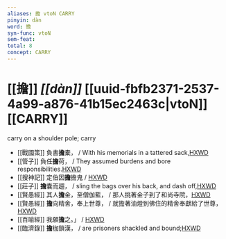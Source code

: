 ```yaml
---
aliases: 擔 vtoN CARRY
pinyin: dàn
word: 擔
syn-func: vtoN
sem-feat: 
total: 8
concept: CARRY 
---
```

# [[擔]] *[[dàn]]*  [[uuid-fbfb2371-2537-4a99-a876-41b15ec2463c|vtoN]] [[CARRY]]
carry on a shoulder pole; carry
 - [[戰國策]] 負書**擔**橐， / With his memorials in a tattered sack,[HXWD](https://hxwd.org/textview.html?location=KR2e0003_tls_047-4a.8)
 - [[管子]] 負任**擔**荷， / They assumed burdens and bore responsibilities.[HXWD](https://hxwd.org/textview.html?location=KR3c0001_tls_008-66a.8)
 - [[搜神記]] 定伯因**擔**擔鬼 / [HXWD](https://hxwd.org/textview.html?location=KR3l0099_tls_016-18a.34)
 - [[莊子]] **擔**囊而趨， / sling the bags over his back, and dash off,[HXWD](https://hxwd.org/textview.html?location=KR5c0126_tls_010-1a.9)
 - [[賢愚經]] 其人**擔**金，至僧伽藍， / 那人挑著金子到了和尚寺院，[HXWD](https://hxwd.org/textview.html?location=KR6b0059_T_003-0369c.4)
 - [[賢愚經]] **擔**向精舍，奉上世尊， / 就擔著油燈到佛住的精舍奉獻給了世尊，[HXWD](https://hxwd.org/textview.html?location=KR6b0059_T_003-0371a.9)
 - [[百喻經]] 我願**擔**之。」 / [HXWD](https://hxwd.org/textview.html?location=KR6b0066_T_004-0555b.34)
 - [[臨濟錄]] **擔**枷鎖漢， / are prisoners shackled and bound;[HXWD](https://hxwd.org/textview.html?location=KR6q0053_T_001-0497c.31)